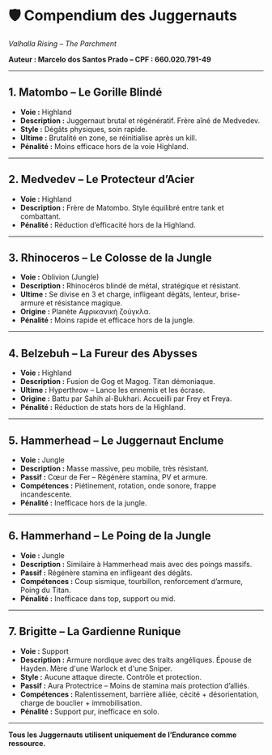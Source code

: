 
# 🛡️ Compendium des Juggernauts
*Valhalla Rising – The Parchment*

**Auteur : Marcelo dos Santos Prado – CPF : 660.020.791-49**

---

## 1. Matombo – Le Gorille Blindé
- **Voie :** Highland
- **Description :** Juggernaut brutal et régénératif. Frère aîné de Medvedev.
- **Style :** Dégâts physiques, soin rapide.
- **Ultime :** Brutalité en zone, se réinitialise après un kill.
- **Pénalité :** Moins efficace hors de la voie Highland.

---

## 2. Medvedev – Le Protecteur d’Acier
- **Voie :** Highland
- **Description :** Frère de Matombo. Style équilibré entre tank et combattant.
- **Pénalité :** Réduction d’efficacité hors de la Highland.

---

## 3. Rhinoceros – Le Colosse de la Jungle
- **Voie :** Oblivion (Jungle)
- **Description :** Rhinocéros blindé de métal, stratégique et résistant.
- **Ultime :** Se divise en 3 et charge, infligeant dégâts, lenteur, brise-armure et résistance magique.
- **Origine :** Planète Αφρικανική ζούγκλα.
- **Pénalité :** Moins rapide et efficace hors de la jungle.

---

## 4. Belzebuh – La Fureur des Abysses
- **Voie :** Highland
- **Description :** Fusion de Gog et Magog. Titan démoniaque.
- **Ultime :** Hyperthrow – Lance les ennemis et les écrase.
- **Origine :** Battu par Sahih al-Bukhari. Accueilli par Frey et Freya.
- **Pénalité :** Réduction de stats hors de la Highland.

---

## 5. Hammerhead – Le Juggernaut Enclume
- **Voie :** Jungle
- **Description :** Masse massive, peu mobile, très résistant.
- **Passif :** Cœur de Fer – Régénère stamina, PV et armure.
- **Compétences :** Piétinement, rotation, onde sonore, frappe incandescente.
- **Pénalité :** Inefficace hors de la jungle.

---

## 6. Hammerhand – Le Poing de la Jungle
- **Voie :** Jungle
- **Description :** Similaire à Hammerhead mais avec des poings massifs.
- **Passif :** Régénère stamina en infligeant des dégâts.
- **Compétences :** Coup sismique, tourbillon, renforcement d’armure, Poing du Titan.
- **Pénalité :** Inefficace dans top, support ou mid.

---

## 7. Brigitte – La Gardienne Runique
- **Voie :** Support
- **Description :** Armure nordique avec des traits angéliques. Épouse de Hayden. Mère d'une Warlock et d'une Sniper.
- **Style :** Aucune attaque directe. Contrôle et protection.
- **Passif :** Aura Protectrice – Moins de stamina mais protection d’alliés.
- **Compétences :** Ralentissement, barrière alliée, cécité + désorientation, charge de bouclier + immobilisation.
- **Pénalité :** Support pur, inefficace en solo.

---

**Tous les Juggernauts utilisent uniquement de l’Endurance comme ressource.**
